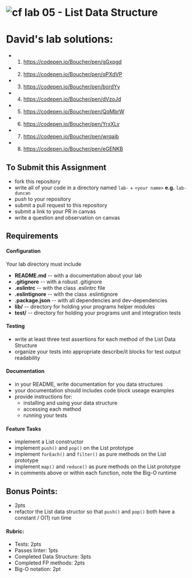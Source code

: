 ![cf](http://i.imgur.com/7v5ASc8.png) lab 05 - List Data Structure
====
# David's lab solutions:

* 1. https://codepen.io/Boucher/pen/gGxpgd
* 2. https://codepen.io/Boucher/pen/qPXdVP
* 3. https://codepen.io/Boucher/pen/bordYy
* 4. https://codepen.io/Boucher/pen/dVzoJd
* 5. https://codepen.io/Boucher/pen/QqMbrW
* 6. https://codepen.io/Boucher/pen/YrxXLv
* 7. https://codepen.io/Boucher/pen/wrqajb
* 8. https://codepen.io/Boucher/pen/eGENKB



## To Submit this Assignment
  * fork this repository
  * write all of your code in a directory named `lab-` + `<your name>` **e.g.** `lab-duncan`
  * push to your repository
  * submit a pull request to this repository
  * submit a link to your PR in canvas
  * write a question and observation on canvas

## Requirements
#### Configuration
  <!-- list of files, configurations, tools, etc that are required -->
  Your lab directory must include
  * **README.md** -- with a documentation about your lab
  * **.gitignore** -- with a robust .gitignore
  * **.eslintrc** -- with the class .eslintrc file
  * **.eslintignore** -- with the class .eslintignore
  * **.package.json** -- with all dependencies and dev-dependencies
  * **lib/** -- directory for holding your programs helper modules
  * **test/** -- directory for holding your programs unit and integration tests

#### Testing
  * write at least three test assertions for each method of the List Data Structure
  * organize your tests into appropriate describe/it blocks for test output readability

####  Documentation
  * in your README, write documentation for you data structures
  * your documentation should includes code block useage examples
  * provide instructions for:
    * installing and using your data structure
    * accessing each method
    * running your tests

#### Feature Tasks
  * implement a List constructor
  * implement `push()` and `pop()` on the List prototype
  * implement `forEach()` and `filter()` as pure methods on the List prototype
  * implement `map()` and `reduce()` as pure methods on the List prototype
  * in comments above or within each function, note the Big-O runtime

## Bonus Points:
  * 2pts
  * refactor the List data structor so that `push()` and `pop()` both have a constant / O(1) run time

#### Rubric:
  * Tests: 2pts
  * Passes linter: 1pts
  * Completed Data Structure: 3pts
  * Completed FP methods: 2pts
  * Big-O notation: 2pt
